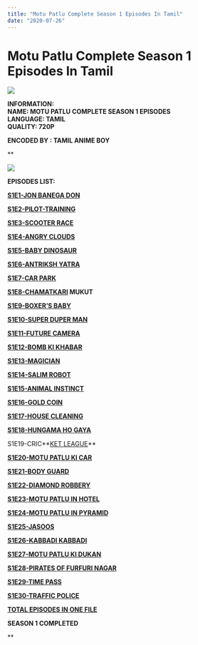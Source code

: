 ```yaml
---
title: "Motu Patlu Complete Season 1 Episodes In Tamil"
date: "2020-07-26"
---
```


# Motu Patlu Complete Season 1 Episodes In Tamil 

[![](https://1.bp.blogspot.com/-yYg46THdEOQ/XxmbqQEYlWI/AAAAAAAACFU/t2kQctOxMcIAqIDw0jaX9IU4v37xOaguwCLcBGAsYHQ/w400-h300/sa.jpeg)](https://1.bp.blogspot.com/-yYg46THdEOQ/XxmbqQEYlWI/AAAAAAAACFU/t2kQctOxMcIAqIDw0jaX9IU4v37xOaguwCLcBGAsYHQ/s640/sa.jpeg)

**INFORMATION:  
NAME: MOTU PATLU COMPLETE SEASON 1 EPISODES  
LANGUAGE: TAMIL  
QUALITY: 720P**

****ENCODED BY : TAMIL ANIME BOY****

**

[![](https://1.bp.blogspot.com/-cWUuYZrD8Ls/Xxmb0GqoxWI/AAAAAAAACFY/Eji2A4RPavkAabV_y-xNC4UENP7C3RjiACLcBGAsYHQ/s320/sa.jpeg)](https://1.bp.blogspot.com/-cWUuYZrD8Ls/Xxmb0GqoxWI/AAAAAAAACFY/Eji2A4RPavkAabV_y-xNC4UENP7C3RjiACLcBGAsYHQ/s640/sa.jpeg)

**EPISODES LIST:**

**[S1E1-JON BANEGA DON](https://gplinks.co/qQCDyDJ)**

**[S1E2-PILOT-TRAINING](https://onotepad.com/note/f3pxtfgowdk/716059)**

**[S1E3-SCOOTER RACE](https://gplinks.co/OAcpQisQ)**

**[S1E4-ANGRY CLOUDS](https://gplinks.co/n8IKl)**

**[S1E5-BABY DINOSAUR](https://gplinks.co/n8IKl)**

**[S1E6-ANTRIKSH YATRA](https://gplinks.co/2Itjn)**

[**S1E7-CAR PARK**](https://gplinks.co/wzKeF)

**[S1E8-CHAMATKARI](https://gplinks.co/IUD4K) MUKUT**

**[S1E9-BOXER’S BABY](https://gplinks.co/GmQZD3)**

**[S1E10-SUPER DUPER MAN](https://gplinks.co/ckQ9rIKC)**

**[S1E11-FUTURE CAMERA](https://gplinks.co/Jdj9bD)**

**[S1E12-BOMB KI KHABAR](https://gplinks.co/JeEXWA)**

**[S1E13-MAGICIAN](https://gplinks.co/zrhELLHu)**

**[S1E14-SALIM ROBOT](https://gplinks.co/bME55Mx)**

**[S1E15-ANIMAL INSTINCT](https://gplinks.co/NiXoG)**

**[S1E16-GOLD COIN](https://gplinks.co/rTW26J)**

**[S1E17-HOUSE CLEANING](https://gplinks.co/qBpKrCyR)**

**[S1E18-HUNGAMA HO GAYA](https://gplinks.co/BTOmSxq)**

S1E19-CRIC**[KET LEAGUE](https://gplinks.co/tL8JzGP)**

**[S1E20-MOTU PATLU KI CAR](https://gplinks.co/fqU8hqm0)**

**[S1E21-BODY GUARD](https://gplinks.co/ZYYF)**

**[S1E22-DIAMOND ROBBERY](https://gplinks.co/XCAVq)**

**[S1E23-MOTU PATLU IN HOTEL](https://gplinks.co/NH213X)**

**[S1E24-MOTU PATLU IN PYRAMID](https://gplinks.co/IMAqjMnX)**

**[S1E25-JASOOS](https://gplinks.co/rndVw)**

**[S1E26-KABBADI KABBADI](https://gplinks.co/EO377sIK)**

**[S1E27-MOTU PATLU KI DUKAN](https://gplinks.co/Xs4zk)**

**[S1E28-PIRATES OF FURFURI NAGAR](https://gplinks.co/H1um)**

**[S1E29-TIME PASS](https://gplinks.co/YnjNN)**

**[S1E30-TRAFFIC POLICE](https://gplinks.co/wT7DdW)**

**[TOTAL EPISODES IN ONE FILE](https://gplinks.co/pjhjn)**

**SEASON 1 COMPLETED**



**
